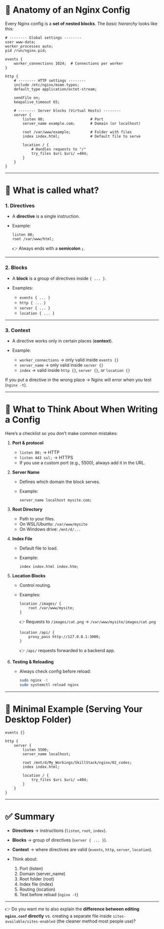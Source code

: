 # 🔹 Anatomy of an Nginx Config

Every Nginx config is a **set of nested blocks**.
The *basic hierarchy* looks like this:

```nginx
# -------- Global settings --------
user www-data;
worker_processes auto;
pid /run/nginx.pid;

events {
    worker_connections 1024;  # Connections per worker
}

http {
    # -------- HTTP settings --------
    include /etc/nginx/mime.types;
    default_type application/octet-stream;

    sendfile on;
    keepalive_timeout 65;

    # -------- Server blocks (Virtual Hosts) --------
    server {
        listen 80;                     # Port
        server_name example.com;       # Domain (or localhost)

        root /var/www/example;         # Folder with files
        index index.html;              # Default file to serve

        location / {
            # Handles requests to "/"
            try_files $uri $uri/ =404;
        }
    }
}
```

---

# 🔹 What is called what?

### 1. **Directives**

* A **directive** is a single instruction.
* Example:

  ```nginx
  listen 80;
  root /var/www/html;
  ```

  👉 Always ends with a **semicolon `;`**.

---

### 2. **Blocks**

* A **block** is a group of directives inside `{ ... }`.
* Examples:

  * `events { ... }`
  * `http { ... }`
  * `server { ... }`
  * `location { ... }`

---

### 3. **Context**

* A directive works only in certain places (**context**).
* Example:

  * `worker_connections` → only valid inside `events {}`
  * `server_name` → only valid inside `server {}`
  * `index` → valid inside `http {}`, `server {}`, or `location {}`

If you put a directive in the wrong place → Nginx will error when you test (`nginx -t`).

---

# 🔹 What to Think About When Writing a Config

Here’s a checklist so you don’t make common mistakes:

1. **Port & protocol**

   * `listen 80;` → HTTP
   * `listen 443 ssl;` → HTTPS
   * If you use a custom port (e.g., 5500), always add it in the URL.

2. **Server Name**

   * Defines which domain the block serves.
   * Example:

     ```nginx
     server_name localhost mysite.com;
     ```

3. **Root Directory**

   * Path to your files.
   * On WSL/Ubuntu: `/var/www/mysite`
   * On Windows drive: `/mnt/d/...`

4. **Index File**

   * Default file to load.
   * Example:

     ```nginx
     index index.html index.htm;
     ```

5. **Location Blocks**

   * Control routing.
   * Examples:

     ```nginx
     location /images/ {
         root /var/www/mysite;
     }
     ```

     👉 Requests to `/images/cat.png` → `/var/www/mysite/images/cat.png`

     ```nginx
     location /api/ {
         proxy_pass http://127.0.0.1:3000;
     }
     ```

     👉 `/api/` requests forwarded to a backend app.

6. **Testing & Reloading**

   * Always check config before reload:

     ```bash
     sudo nginx -t
     sudo systemctl reload nginx
     ```

---

# 🔹 Minimal Example (Serving Your Desktop Folder)

```nginx
events {}

http {
    server {
        listen 5500;
        server_name localhost;

        root /mnt/d/My_Workings/SkillStack/nginx/02_codes;
        index index.html;

        location / {
            try_files $uri $uri/ =404;
        }
    }
}
```

---

# ✅ Summary

* **Directives** → instructions (`listen`, `root`, `index`).
* **Blocks** → group of directives (`server { ... }`).
* **Context** → where directives are valid (`events`, `http`, `server`, `location`).
* Think about:

  1. Port (listen)
  2. Domain (server\_name)
  3. Root folder (root)
  4. Index file (index)
  5. Routing (location)
  6. Test before reload (`nginx -t`)

---

👉 Do you want me to also explain the **difference between editing `nginx.conf` directly** vs. creating a separate file inside `sites-available/sites-enabled` (the cleaner method most people use)?
